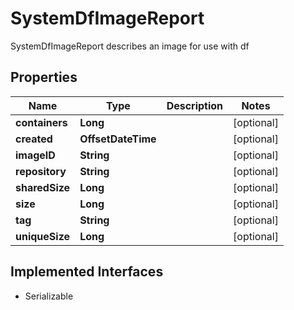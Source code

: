 

# SystemDfImageReport

SystemDfImageReport describes an image for use with df

## Properties

| Name | Type | Description | Notes |
|------------ | ------------- | ------------- | -------------|
|**containers** | **Long** |  |  [optional] |
|**created** | **OffsetDateTime** |  |  [optional] |
|**imageID** | **String** |  |  [optional] |
|**repository** | **String** |  |  [optional] |
|**sharedSize** | **Long** |  |  [optional] |
|**size** | **Long** |  |  [optional] |
|**tag** | **String** |  |  [optional] |
|**uniqueSize** | **Long** |  |  [optional] |


## Implemented Interfaces

* Serializable


